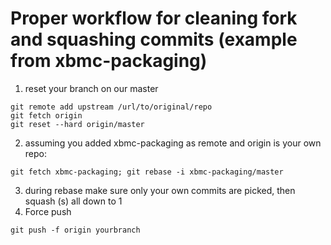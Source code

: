 # Proper workflow for cleaning fork and squashing commits (example from xbmc-packaging)

1. reset your branch on our master
```
git remote add upstream /url/to/original/repo
git fetch origin
git reset --hard origin/master
```
2. assuming you added xbmc-packaging as remote and origin is your own repo: 
```
git fetch xbmc-packaging; git rebase -i xbmc-packaging/master
```
3. during rebase make sure only your own commits are picked, then squash (s) all down to 1
4. Force push
```
git push -f origin yourbranch
```
